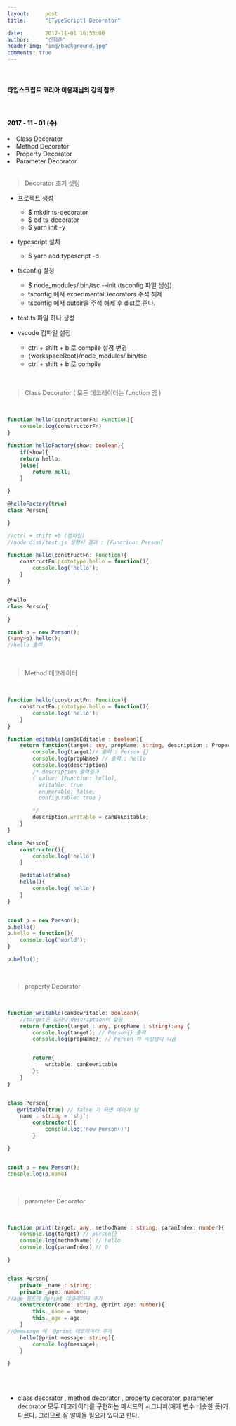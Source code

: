 ```yaml
---
layout:     post
title:      "[TypeScript] Decorator"

date:       2017-11-01 16:55:00
author:     "신희준"
header-img: "img/background.jpg"
comments: true
---
```


<head>
 <meta property="og:type" content="website">
 <meta property="og:title" content="타입스크립트 디코레이터(Decorator)">
 <meta property="og:description" content="타입스크립트 디코레이터(Decorator)">
 <meta property="og:url" content="http://shj7242.github.io/2017/11/01/TypeScript8/">

 <meta name="twitter:card" content="summary">
  <meta name="twitter:title" content="타입스크립트 디코레이터(Decorator)">
  <meta name="twitter:description" content="타입스크립트 디코레이터(Decorator)">
  <meta name="FACEBOOK:domain" content="http://shj7242.github.io/2017/11/01/TypeScript8/">
  <meta name="facebook:card" content="summary">
   <meta name="facebook:title" content="타입스크립트 디코레이터(Decorator)">
   <meta name="facebook:description" content="타입스크립트 디코레이터(Decorator)">
   <meta name="facebook:domain" content="http://shj7242.github.io/2017/11/01/TypeScript8/">


 </head>

<br>
<H4 style ="font-weight:bold; color:black;"> 타입스크립트 코리아 이웅재님의 강의 참조</H4>
<br>
<H4 style ="font-weight:bold; color : black">2017 - 11 - 01 (수)</H4>
<li>Class Decorator</li>
<li>Method Decorator</li>
<li>Property Decorator</li>
<li>Parameter Decorator</li>
<br>

> Decorator 초기 셋팅

* 프로젝트 생성
  - $ mkdir ts-decorator
  - $ cd ts-decorator
  - $ yarn init -y
* typescript 설치
  - $ yarn add typescript -d
* tsconfig 설정
  - $ node_modules/.bin/tsc --init  (tsconfig 파일 생성)
  -  tsconfig 에서 experimentalDecorators 주석 해제
  -  tsconfig 에서 outdir을 주석 해제 후 dist로 준다.
* test.ts 파일 하나 생성

* vscode 컴파일 설정
  - ctrl + shift + b 로 compile 설정 변경
  - {workspaceRoot}/node_modules/.bin/tsc
  - ctrl + shift + b 로 compile

<br>

>Class Decorator ( 모든 데코레이터는 function 임 )

<br>

~~~typescript
function hello(constructorFn: Function){
    console.log(constructorFn)
}

function helloFactory(show: boolean){
    if(show){
    return hello;
    }else{
        return null;
    }

}

@helloFactory(true)
class Person{

}

//ctrl + shift +b (컴파일)
//node dist/test.js 실행시 결과 : [Function: Person]
~~~

~~~typescript
function hello(constructFn: Function){
    constructFn.prototype.hello = function(){
        console.log('hello');
    }
}


@hello
class Person{

}

const p = new Person();
(<any>p).hello();
//hello 출력
~~~

<br>

> Method 데코레이터

<br>

~~~typescript
function hello(constructFn: Function){
    constructFn.prototype.hello = function(){
        console.log('hello');
    }
}

function editable(canBeEditable : boolean){
    return function(target: any, propName: string, description : PropertyDescriptor){
        console.log(target)// 출력 : Person {}
        console.log(propName) // 출력 : hello
        console.log(description)
        /* description 출력결과
        { value: [Function: hello],
          writable: true,
          enumerable: false,
          configurable: true }

        */
        description.writable = canBeEditable;
    }
}

class Person{
    constructor(){
        console.log('hello')
    }

    @editable(false)
    hello(){
        console.log('hello')
    }
}


const p = new Person();
p.hello()
p.hello = function(){
    console.log('world');
}

p.hello();
~~~

<br>

> property Decorator

<br>

~~~typescript
function writable(canBewritable: boolean){
    //target은 있으나 description이 없음
    return function(target : any, propName : string):any {
        console.log(target); // Person{} 출력
        console.log(propName); // Person 의 속성명이 나옴


        return{
            writable: canBewritable
        };
    }
}


class Person{
   @writable(true) // false 가 되면 에러가 남
    name : string = 'shj';
        constructor(){
            console.log('new Person()')
        }

}


const p = new Person();
console.log(p.name)
~~~

<br>

> parameter Decorator

<br>

~~~typescript
function print(target: any, methodName : string, paramIndex: number){
    console.log(target) // person{}
    console.log(methodName) // hello
    console.log(paramIndex) // 0

}


class Person{
    private _name : string;
    private _age: number;
//age 필드에 @print 데코레이터 추가
    constructor(name: string, @print age: number){
        this._name = name;
        this._age = age;
    }
//@message 에  @print 데코레이터 추가
    hello(@print message: string){
        console.log(message);
    }

}

~~~

<br><br>

* class decorator , method decorator , property decorator, parameter decorator 모두 데코레이터를 구현하는 메서드의 시그니쳐(매개 변수 비슷한 듯)가 다르다. 그러므로 잘 알아둘 필요가 있다고 한다.
